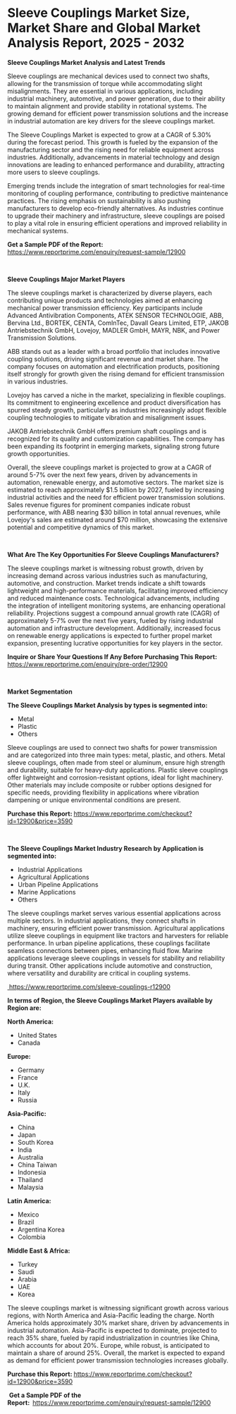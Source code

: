 <p><h1>Sleeve Couplings Market Size, Market Share and Global Market Analysis Report, 2025 - 2032</h1></p><p><strong>Sleeve Couplings Market Analysis and Latest Trends</strong></p>
<p><p>Sleeve couplings are mechanical devices used to connect two shafts, allowing for the transmission of torque while accommodating slight misalignments. They are essential in various applications, including industrial machinery, automotive, and power generation, due to their ability to maintain alignment and provide stability in rotational systems. The growing demand for efficient power transmission solutions and the increase in industrial automation are key drivers for the sleeve couplings market.</p><p>The Sleeve Couplings Market is expected to grow at a CAGR of 5.30% during the forecast period. This growth is fueled by the expansion of the manufacturing sector and the rising need for reliable equipment across industries. Additionally, advancements in material technology and design innovations are leading to enhanced performance and durability, attracting more users to sleeve couplings.</p><p>Emerging trends include the integration of smart technologies for real-time monitoring of coupling performance, contributing to predictive maintenance practices. The rising emphasis on sustainability is also pushing manufacturers to develop eco-friendly alternatives. As industries continue to upgrade their machinery and infrastructure, sleeve couplings are poised to play a vital role in ensuring efficient operations and improved reliability in mechanical systems.</p></p>
<p><strong>Get a Sample PDF of the Report:&nbsp;</strong> <a href="https://www.reportprime.com/enquiry/request-sample/12900?utm_campaign=4465&utm_medium=2&utm_source=Github&utm_content=ia&utm_term=17052025&utm_id=sleeve-couplings">https://www.reportprime.com/enquiry/request-sample/12900</a></p>
<p>&nbsp;</p>
<p><strong>Sleeve Couplings Major Market Players</strong></p>
<p><p>The sleeve couplings market is characterized by diverse players, each contributing unique products and technologies aimed at enhancing mechanical power transmission efficiency. Key participants include Advanced Antivibration Components, ATEK SENSOR TECHNOLOGIE, ABB, Bervina Ltd., BORTEK, CENTA, ComInTec, Davall Gears Limited, ETP, JAKOB Antriebstechnik GmbH, Lovejoy, MADLER GmbH, MAYR, NBK, and Power Transmission Solutions.</p><p>ABB stands out as a leader with a broad portfolio that includes innovative coupling solutions, driving significant revenue and market share. The company focuses on automation and electrification products, positioning itself strongly for growth given the rising demand for efficient transmission in various industries. </p><p>Lovejoy has carved a niche in the market, specializing in flexible couplings. Its commitment to engineering excellence and product diversification has spurred steady growth, particularly as industries increasingly adopt flexible coupling technologies to mitigate vibration and misalignment issues.</p><p>JAKOB Antriebstechnik GmbH offers premium shaft couplings and is recognized for its quality and customization capabilities. The company has been expanding its footprint in emerging markets, signaling strong future growth opportunities.</p><p>Overall, the sleeve couplings market is projected to grow at a CAGR of around 5-7% over the next few years, driven by advancements in automation, renewable energy, and automotive sectors. The market size is estimated to reach approximately $1.5 billion by 2027, fueled by increasing industrial activities and the need for efficient power transmission solutions. Sales revenue figures for prominent companies indicate robust performance, with ABB nearing $30 billion in total annual revenues, while Lovejoy's sales are estimated around $70 million, showcasing the extensive potential and competitive dynamics of this market.</p></p>
<p>&nbsp;</p>
<p><strong>What Are The Key Opportunities For Sleeve Couplings Manufacturers?</strong></p>
<p><p>The sleeve couplings market is witnessing robust growth, driven by increasing demand across various industries such as manufacturing, automotive, and construction. Market trends indicate a shift towards lightweight and high-performance materials, facilitating improved efficiency and reduced maintenance costs. Technological advancements, including the integration of intelligent monitoring systems, are enhancing operational reliability. Projections suggest a compound annual growth rate (CAGR) of approximately 5-7% over the next five years, fueled by rising industrial automation and infrastructure development. Additionally, increased focus on renewable energy applications is expected to further propel market expansion, presenting lucrative opportunities for key players in the sector.</p></p>
<p><strong>Inquire or Share Your Questions If Any Before Purchasing This Report:</strong> <a href="https://www.reportprime.com/enquiry/pre-order/12900?utm_campaign=4465&utm_medium=2&utm_source=Github&utm_content=ia&utm_term=17052025&utm_id=sleeve-couplings">https://www.reportprime.com/enquiry/pre-order/12900</a></p>
<p>&nbsp;</p>
<p><strong>Market Segmentation</strong></p>
<p><strong>The Sleeve Couplings Market Analysis by types is segmented into:</strong></p>
<p><ul><li>Metal</li><li>Plastic</li><li>Others</li></ul></p>
<p><p>Sleeve couplings are used to connect two shafts for power transmission and are categorized into three main types: metal, plastic, and others. Metal sleeve couplings, often made from steel or aluminum, ensure high strength and durability, suitable for heavy-duty applications. Plastic sleeve couplings offer lightweight and corrosion-resistant options, ideal for light machinery. Other materials may include composite or rubber options designed for specific needs, providing flexibility in applications where vibration dampening or unique environmental conditions are present.</p></p>
<p><strong>Purchase this Report:&nbsp;</strong><a href="https://www.reportprime.com/checkout?id=12900&price=3590&utm_campaign=4465&utm_medium=2&utm_source=Github&utm_content=ia&utm_term=17052025&utm_id=sleeve-couplings">https://www.reportprime.com/checkout?id=12900&price=3590</a></p>
<p>&nbsp;</p>
<p><strong>The Sleeve Couplings Market Industry Research by Application is segmented into:</strong></p>
<p><ul><li>Industrial Applications</li><li>Agricultural Applications</li><li>Urban Pipeline Applications</li><li>Marine Applications</li><li>Others</li></ul></p>
<p><p>The sleeve couplings market serves various essential applications across multiple sectors. In industrial applications, they connect shafts in machinery, ensuring efficient power transmission. Agricultural applications utilize sleeve couplings in equipment like tractors and harvesters for reliable performance. In urban pipeline applications, these couplings facilitate seamless connections between pipes, enhancing fluid flow. Marine applications leverage sleeve couplings in vessels for stability and reliability during transit. Other applications include automotive and construction, where versatility and durability are critical in coupling systems.</p></p>
<p><a href="https://www.reportprime.com/sleeve-couplings-r12900?utm_campaign=4465&utm_medium=2&utm_source=Github&utm_content=ia&utm_term=17052025&utm_id=sleeve-couplings">&nbsp;https://www.reportprime.com/sleeve-couplings-r12900</a></p>
<p><strong>In terms of Region, the Sleeve Couplings Market Players available by Region are:</strong></p>
<p>
    <p> <strong> North America: </strong>
        <ul>
            <li>United States</li>
            <li>Canada</li>
        </ul>
        </p> 
    <p> <strong> Europe: </strong>
        <ul>
            <li>Germany</li>
            <li>France</li>
            <li>U.K.</li>
            <li>Italy</li>
            <li>Russia</li>
        </ul>
        </p> 
    <p> <strong> Asia-Pacific: </strong>
        <ul>
            <li>China</li>
            <li>Japan</li>
            <li>South Korea</li>
            <li>India</li>
            <li>Australia</li>
            <li>China Taiwan</li>
            <li>Indonesia</li>
            <li>Thailand</li>
            <li>Malaysia</li>
        </ul>
        </p> 
    <p> <strong> Latin America: </strong>
        <ul>
            <li>Mexico</li>
            <li>Brazil</li>
            <li>Argentina Korea</li>
            <li>Colombia</li>
        </ul>
        </p> 
    <p> <strong> Middle East & Africa: </strong>
        <ul>
            <li>Turkey</li>
            <li>Saudi</li>
            <li>Arabia</li>
            <li>UAE</li>
            <li>Korea</li>
        </ul>
    </p>
    </p>
<p><p>The sleeve couplings market is witnessing significant growth across various regions, with North America and Asia-Pacific leading the charge. North America holds approximately 30% market share, driven by advancements in industrial automation. Asia-Pacific is expected to dominate, projected to reach 35% share, fueled by rapid industrialization in countries like China, which accounts for about 20%. Europe, while robust, is anticipated to maintain a share of around 25%. Overall, the market is expected to expand as demand for efficient power transmission technologies increases globally.</p></p>
<p><strong>Purchase this Report: </strong><a href="https://www.reportprime.com/checkout?id=12900&price=3590&utm_campaign=4465&utm_medium=2&utm_source=Github&utm_content=ia&utm_term=17052025&utm_id=sleeve-couplings">https://www.reportprime.com/checkout?id=12900&price=3590</a></p>
<p>&nbsp;<strong>Get a Sample PDF of the Report:&nbsp;&nbsp;</strong><a href="https://www.reportprime.com/enquiry/request-sample/12900?utm_campaign=4465&utm_medium=2&utm_source=Github&utm_content=ia&utm_term=17052025&utm_id=sleeve-couplings">https://www.reportprime.com/enquiry/request-sample/12900</a></p>
<p><strong></strong></p>
<p><p></p><p></p><p></p></p>